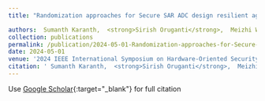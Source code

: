 ```yaml
---
title: "Randomization approaches for Secure SAR ADC design resilient against Power Side-Ch. Attacks"

authors:  Sumanth Karanth,  <strong>Sirish Oruganti</strong>,  Meizhi Wang,  Jaydeep Kulkarni
collection: publications
permalink: /publication/2024-05-01-Randomization-approaches-for-Secure-SAR-ADC-design-resilient-against-Power-Side-Ch-Attacks
date: 2024-05-01
venue: '2024 IEEE International Symposium on Hardware-Oriented Security and Trust (HOST)'
citation: ' Sumanth Karanth,  <strong>Sirish Oruganti</strong>,  Meizhi Wang,  Jaydeep Kulkarni, &quot;Randomization approaches for Secure SAR ADC design resilient against Power Side-Ch. Attacks.&quot; 2024 IEEE International Symposium on Hardware-Oriented Security and Trust (HOST), 2024.'
---
```

Use [Google Scholar](https://scholar.google.com/scholar?q=Randomization+approaches+for+Secure+SAR+ADC+design+resilient+against+Power+Side+Ch.+Attacks){:target="_blank"} for full citation